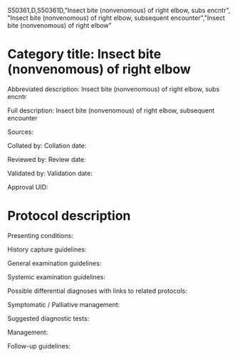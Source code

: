 S50361,D,S50361D,"Insect bite (nonvenomous) of right elbow, subs encntr", "Insect bite (nonvenomous) of right elbow, subsequent encounter","Insect bite (nonvenomous) of right elbow"
# Category title: Insect bite (nonvenomous) of right elbow

Abbreviated description: Insect bite (nonvenomous) of right elbow, subs encntr

Full description: Insect bite (nonvenomous) of right elbow, subsequent encounter

Sources:

Collated by:
Collation date:

Reviewed by:
Review date:

Validated by:
Validation date:

Approval UID:

# Protocol description

Presenting conditions:

History capture guidelines:

General examination guidelines:

Systemic examination guidelines:

Possible differential diagnoses with links to related protocols:

Symptomatic / Palliative management:

Suggested diagnostic tests:

Management:

Follow-up guidelines:
